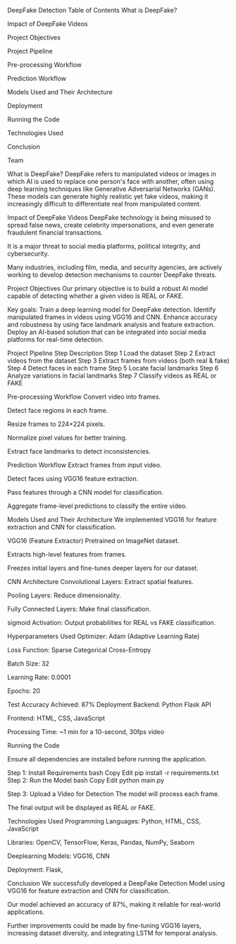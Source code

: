 DeepFake Detection
Table of Contents
What is DeepFake?

Impact of DeepFake Videos

Project Objectives

Project Pipeline

Pre-processing Workflow

Prediction Workflow

Models Used and Their Architecture

Deployment

Running the Code

Technologies Used

Conclusion

Team

What is DeepFake?
DeepFake refers to manipulated videos or images in which AI is used to replace one person's face with another, often using deep learning techniques like Generative Adversarial Networks (GANs). These models can generate highly realistic yet fake videos, making it increasingly difficult to differentiate real from manipulated content.



Impact of DeepFake Videos
DeepFake technology is being misused to spread false news, create celebrity impersonations, and even generate fraudulent financial transactions.

It is a major threat to social media platforms, political integrity, and cybersecurity.

Many industries, including film, media, and security agencies, are actively working to develop detection mechanisms to counter DeepFake threats.

Project Objectives
Our primary objective is to build a robust AI model capable of detecting whether a given video is REAL or FAKE.

Key goals:  Train a deep learning model for DeepFake detection.
 Identify manipulated frames in videos using VGG16 and CNN.
 Enhance accuracy and robustness by using face landmark analysis and feature extraction.
 Deploy an AI-based solution that can be integrated into social media platforms for real-time detection.

Project Pipeline
Step	Description
Step 1	Load the dataset
Step 2	Extract videos from the dataset
Step 3	Extract frames from videos (both real & fake)
Step 4	Detect faces in each frame
Step 5	Locate facial landmarks
Step 6	Analyze variations in facial landmarks
Step 7	Classify videos as REAL or FAKE

Pre-processing Workflow
Convert video into frames.

Detect face regions in each frame.

Resize frames to 224×224 pixels.

Normalize pixel values for better training.

Extract face landmarks to detect inconsistencies.

Prediction Workflow
Extract frames from input video.

Detect faces using VGG16 feature extraction.

Pass features through a CNN model for classification.

Aggregate frame-level predictions to classify the entire video.

Models Used and Their Architecture
We implemented VGG16 for feature extraction and CNN for classification.

VGG16 (Feature Extractor)
Pretrained on ImageNet dataset.

Extracts high-level features from frames.

Freezes initial layers and fine-tunes deeper layers for our dataset.

CNN Architecture
Convolutional Layers: Extract spatial features.

Pooling Layers: Reduce dimensionality.

Fully Connected Layers: Make final classification.

sigmoid Activation: Output probabilities for REAL vs FAKE classification.

Hyperparameters Used
Optimizer: Adam (Adaptive Learning Rate)

Loss Function: Sparse Categorical Cross-Entropy

Batch Size: 32

Learning Rate: 0.0001

Epochs: 20

Test Accuracy Achieved: 87% 
Deployment
Backend: Python Flask API

Frontend: HTML, CSS, JavaScript


Processing Time: ~1 min for a 10-second, 30fps video

Running the Code

Ensure all dependencies are installed before running the application.

Step 1: Install Requirements
bash
Copy
Edit
pip install -r requirements.txt
Step 2: Run the Model
bash
Copy
Edit
python main.py

Step 3: Upload a Video for Detection
The model will process each frame.

The final output will be displayed as REAL or FAKE.

Technologies Used
Programming Languages: Python, HTML, CSS, JavaScript

Libraries: OpenCV, TensorFlow, Keras, Pandas, NumPy, Seaborn

Deeplearning Models: VGG16, CNN

Deployment: Flask,

Conclusion
We successfully developed a DeepFake Detection Model using VGG16 for feature extraction and CNN for classification.

Our model achieved an accuracy of 87%, making it reliable for real-world applications.

Further improvements could be made by fine-tuning VGG16 layers, increasing dataset diversity, and integrating LSTM for temporal analysis.